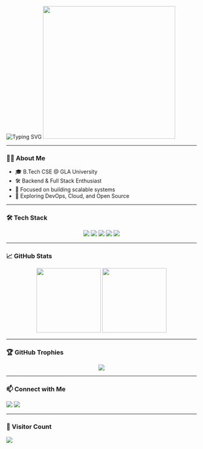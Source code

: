 <!-- Banner -->
<p display="grid" gp="10px">
  <img src="https://readme-typing-svg.demolab.com?font=Fira+Code&weight=500&size=28&pause=1000&color=36BCF7&width=600&lines=Hi+%F0%9F%91%8B%2C+I'm+TANISH+HRK!;Full-Stack+Web+Developer;Backend+Engineer+%7C+Tech+Explorer" alt="Typing SVG" />
  <img src="https://media.giphy.com/media/26tn33aiTi1jkl6H6/giphy.gif" width="350px" />

</p>

---

### 🧑‍💻 About Me

- 🎓 B.Tech CSE @ GLA University  
- 🛠️ Backend & Full Stack Enthusiast  
- 🚀 Focused on building scalable systems  
- 🧠 Exploring DevOps, Cloud, and Open Source

---

### 🛠 Tech Stack

<p align="center">
  <!-- Languages -->
  <img src="https://skillicons.dev/icons?i=js,ts,html,css,py,java" />
  <!-- Frontend -->
  <img src="https://skillicons.dev/icons?i=react,next,tailwind" />
  <!-- Backend -->
  <img src="https://skillicons.dev/icons?i=nodejs,express,mongodb" />
  <!-- DevOps -->
  <img src="https://skillicons.dev/icons?i=docker,aws,linux,git" />
  <!-- Tools -->
  <img src="https://skillicons.dev/icons?i=github,vscode,cursor" />
</p>

---

### 📈 GitHub Stats

<p align="center">
  <img src="https://github-readme-stats.vercel.app/api?username=tanish-hrk&show_icons=true&theme=radical" height="170" />
  <img src="https://github-readme-stats.vercel.app/api/top-langs/?username=tanish-hrk&layout=compact&theme=radical" height="170" />
</p>

---

### 🏆 GitHub Trophies

<p align="center">
  <img src="https://github-profile-trophy.vercel.app/?username=tanish-hrk&theme=monokai&no-frame=true&title=Stars,Followers,Repositories,Commits" />
</p>

---

### 📫 Connect with Me
  <a href="https://linkedin.com/in/tanish-hrk" target="_blank"><img src="https://img.shields.io/badge/LinkedIn-blue?logo=linkedin&style=for-the-badge" /></a>
  <a href="hrktanish05@gmail.com"><img src="https://img.shields.io/badge/Email-red?logo=gmail&style=for-the-badge" /></a>
<!--   <a href="https://twitter.com/tanish_hrk"><img src="https://img.shields.io/badge/Twitter-1DA1F2?logo=twitter&style=for-the-badge" /></a> -->

---

### 📍 Visitor Count
  <img src="https://komarev.com/ghpvc/?username=tanish-hrk&label=Profile%20Views&color=brightgreen&style=flat" /> 
